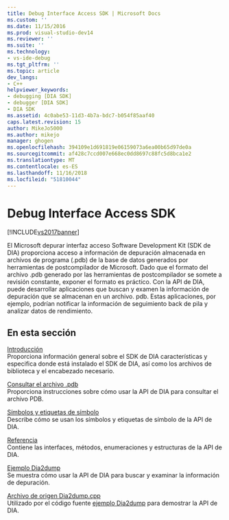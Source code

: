 ```yaml
---
title: Debug Interface Access SDK | Microsoft Docs
ms.custom: ''
ms.date: 11/15/2016
ms.prod: visual-studio-dev14
ms.reviewer: ''
ms.suite: ''
ms.technology:
- vs-ide-debug
ms.tgt_pltfrm: ''
ms.topic: article
dev_langs:
- C++
helpviewer_keywords:
- debugging [DIA SDK]
- debugger [DIA SDK]
- DIA SDK
ms.assetid: 4c0abe53-11d3-4b7a-bdc7-b054f85aaf40
caps.latest.revision: 15
author: MikeJo5000
ms.author: mikejo
manager: ghogen
ms.openlocfilehash: 394109e1d691819e06159073a6ea00b65d97de0a
ms.sourcegitcommit: af428c7ccd007e668ec0dd8697c88fc5d8bca1e2
ms.translationtype: MT
ms.contentlocale: es-ES
ms.lasthandoff: 11/16/2018
ms.locfileid: "51810044"
---
```

# <a name="debug-interface-access-sdk"></a>Debug Interface Access SDK
[!INCLUDE[vs2017banner](../../includes/vs2017banner.md)]

El Microsoft depurar interfaz acceso Software Development Kit (SDK de DIA) proporciona acceso a información de depuración almacenada en archivos de programa (.pdb) de la base de datos generados por herramientas de postcompilador de Microsoft. Dado que el formato del archivo .pdb generado por las herramientas de postcompilador se somete a revisión constante, exponer el formato es práctico. Con la API de DIA, puede desarrollar aplicaciones que buscan y examen la información de depuración que se almacenan en un archivo. pdb. Estas aplicaciones, por ejemplo, podrían notificar la información de seguimiento back de pila y analizar datos de rendimiento.  
  
## <a name="in-this-section"></a>En esta sección  
 [Introducción](../../debugger/debug-interface-access/getting-started-debug-interface-access-sdk.md)  
 Proporciona información general sobre el SDK de DIA características y especifica donde está instalado el SDK de DIA, así como los archivos de biblioteca y el encabezado necesario.  
  
 [Consultar el archivo .pdb](../../debugger/debug-interface-access/querying-the-dot-pdb-file.md)  
 Proporciona instrucciones sobre cómo usar la API de DIA para consultar el archivo PDB.  
  
 [Símbolos y etiquetas de símbolo](../../debugger/debug-interface-access/symbols-and-symbol-tags.md)  
 Describe cómo se usan los símbolos y etiquetas de símbolo de la API de DIA.  
  
 [Referencia](../../debugger/debug-interface-access/debug-interface-access-sdk-reference.md)  
 Contiene las interfaces, métodos, enumeraciones y estructuras de la API de DIA.  
  
 [Ejemplo Dia2dump](../../debugger/debug-interface-access/dia2dump-sample.md)  
 Se muestra cómo usar la API de DIA para buscar y examinar la información de depuración.  
  
 [Archivo de origen Dia2dump.cpp](../../debugger/debug-interface-access/dia2dump-cpp-source-file.md)  
 Utilizado por el código fuente [ejemplo Dia2dump](../../debugger/debug-interface-access/dia2dump-sample.md) para demostrar la API de DIA.



